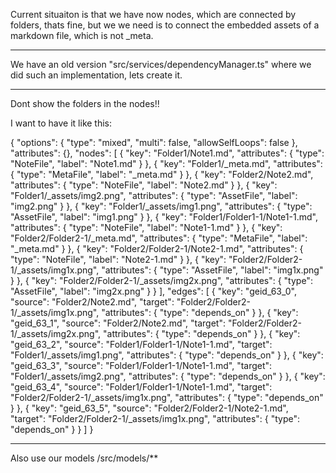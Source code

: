 Current situaiton is that we have now nodes, which are connected by folders, thats fine, but we we need is to connect the embedded assets of a markdown file, which is not _meta. 

---
We have an old version "src/services/dependencyManager.ts" where we did such an implementation, lets create it.

---
Dont show the folders in the nodes!!

I want to have it like this:

{
  "options": {
    "type": "mixed",
    "multi": false,
    "allowSelfLoops": false
  },
  "attributes": {},
  "nodes": [
    {
      "key": "Folder1/Note1.md",
      "attributes": {
        "type": "NoteFile",
        "label": "Note1.md"
      }
    },
    {
      "key": "Folder1/_meta.md",
      "attributes": {
        "type": "MetaFile",
        "label": "_meta.md"
      }
    },
    {
      "key": "Folder2/Note2.md",
      "attributes": {
        "type": "NoteFile",
        "label": "Note2.md"
      }
    },
    {
      "key": "Folder1/_assets/img2.png",
      "attributes": {
        "type": "AssetFile",
        "label": "img2.png"
      }
    },
    {
      "key": "Folder1/_assets/img1.png",
      "attributes": {
        "type": "AssetFile",
        "label": "img1.png"
      }
    },
    {
      "key": "Folder1/Folder1-1/Note1-1.md",
      "attributes": {
        "type": "NoteFile",
        "label": "Note1-1.md"
      }
    },
    {
      "key": "Folder2/Folder2-1/_meta.md",
      "attributes": {
        "type": "MetaFile",
        "label": "_meta.md"
      }
    },
    {
      "key": "Folder2/Folder2-1/Note2-1.md",
      "attributes": {
        "type": "NoteFile",
        "label": "Note2-1.md"
      }
    },
    {
      "key": "Folder2/Folder2-1/_assets/img1x.png",
      "attributes": {
        "type": "AssetFile",
        "label": "img1x.png"
      }
    },
    {
      "key": "Folder2/Folder2-1/_assets/img2x.png",
      "attributes": {
        "type": "AssetFile",
        "label": "img2x.png"
      }
    }
  ],
  "edges": [
    {
      "key": "geid_63_0",
      "source": "Folder2/Note2.md",
      "target": "Folder2/Folder2-1/_assets/img1x.png",
      "attributes": {
        "type": "depends_on"
      }
    },
    {
      "key": "geid_63_1",
      "source": "Folder2/Note2.md",
      "target": "Folder2/Folder2-1/_assets/img2x.png",
      "attributes": {
        "type": "depends_on"
      }
    },
    {
      "key": "geid_63_2",
      "source": "Folder1/Folder1-1/Note1-1.md",
      "target": "Folder1/_assets/img1.png",
      "attributes": {
        "type": "depends_on"
      }
    },
    {
      "key": "geid_63_3",
      "source": "Folder1/Folder1-1/Note1-1.md",
      "target": "Folder1/_assets/img2.png",
      "attributes": {
        "type": "depends_on"
      }
    },
    {
      "key": "geid_63_4",
      "source": "Folder1/Folder1-1/Note1-1.md",
      "target": "Folder2/Folder2-1/_assets/img1x.png",
      "attributes": {
        "type": "depends_on"
      }
    },
    {
      "key": "geid_63_5",
      "source": "Folder2/Folder2-1/Note2-1.md",
      "target": "Folder2/Folder2-1/_assets/img1x.png",
      "attributes": {
        "type": "depends_on"
      }
    }
  ]
}

---
Also use our models /src/models/**